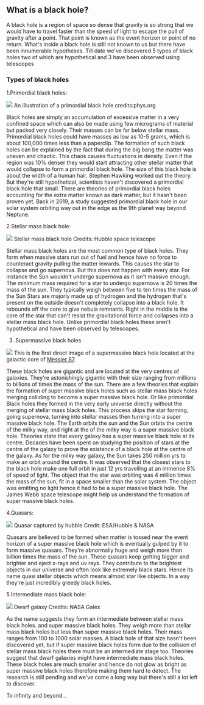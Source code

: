 
## What is a black hole?

A black hole is a region of space so dense that gravity is so strong that we would have to travel faster than the speed of light to escape the pull of gravity after a point. That point is known as the event horizon or point of no return. What's inside a black hole is still not known to us but there have been innumerable hypotheses. Till date we've discovered 5 types of black holes two of which are hypothetical and 3 have been observed using telescopes

### Types of black holes 
1.Primordial black holes:

![](https://vachanmn.is-a.dev/BlogPosts/post3/Aspose.Words.35f1bd6a-ba71-4a30-8729-88034d188033.001.jpeg)
An illustration of a primordial black hole credits:phys.org

Black holes are simply an accumulation of excessive matter in a very confined space which can also be made using few micrograms of material but packed very closely. Their masses can be far below stellar mass. Primordial black holes could have masses as low as 10-5 grams, which is about 100,000 times less than a paperclip. The formation of such black holes can be explained by the fact that during the big bang the matter was uneven and chaotic. This chaos causes fluctuations in density. Even if the region was 10% denser they would start attracting other stellar matter that would collapse to form a primordial black hole. The size of this black hole is about the width of a human hair. Stephen Hawking worked out the theory. But they're still hypothetical, scientists haven't discovered a primordial black hole that small. There are theories of primordial black holes accounting for the extra matter known as dark matter, but it hasn't been proven yet. Back in 2019, a study suggested primordial black hole in our solar system orbiting way out in the edge as the 9th planet way beyond Neptune.

2.Stellar mass black hole:

![](https://vachanmn.is-a.dev/BlogPosts/post3/Aspose.Words.35f1bd6a-ba71-4a30-8729-88034d188033.002.jpeg)
Stellar mass black hole     Credits: Hubble space telescope

Stellar mass black holes are the most common type of black holes. They form when massive stars run out of fuel and hence have no  force to counteract gravity pulling the matter inwards. This causes the star to collapse and  go supernova. But this does not happen with every star. For instance the Sun wouldn't undergo supernova as it isn't massive enough. The minimum mass required for a star to undergo supernova is 20 times the mass of the sun. They typically weigh between five to ten times the mass of the Sun Stars are majorly made up of hydrogen and the hydrogen that's present on the outside doesn't completely collapse into a black hole. It rebounds off the core to give nebula remnants. Right in the middle is the core of the star that can't resist the gravitational force and collapses into a stellar mass black hole. Unlike primordial black holes these aren't hypothetical and have been observed by telescopes.

3. Supermassive black holes

![](https://vachanmn.is-a.dev/BlogPosts/post3/Aspose.Words.35f1bd6a-ba71-4a30-8729-88034d188033.003.png)
This is the first direct image of a supermassive black hole located at the galactic core of [Messier 87](https://en.wikipedia.org/wiki/Messier_87).

These black holes are gigantic and are located at the very centres of galaxies. They're astonishingly gigantic with their size ranging from millions to billions of times the mass of the sun. There are a few theories that explain the formation of super massive black holes such as stellar mass black holes merging colliding to become a super massive black hole. Or like primordial Black holes they formed in the very early universe directly without the merging of stellar mass black holes. This process skips the star forming, going supernova, turning into stellar masses then turning into a super massive black hole. The Earth orbits the sun and the Sun orbits the centre of the milky way, and right at the of the milky way is a super massive black hole. Theories state that every galaxy has a super massive black hole at its centre. Decades have been spent on studying the position of stars at the centre of the galaxy to prove the existence of a black hole at the centre of the galaxy. As for the milky way galaxy, the Sun takes 250 million yrs to make an orbit around the centre. It was observed that the closest stars to the black hole make one full orbit in just 12 yrs travelling at an immense 8% of speed of light. The object that the star was orbiting was 4 million times the mass of the sun, fit in a space smaller than the solar system. The object was emitting no light hence it had to be a super massive black hole. The James Webb space telescope might help us understand the formation of super massive black holes.

4.Quasars:

![](https://vachanmn.is-a.dev/BlogPosts/post3/Aspose.Words.35f1bd6a-ba71-4a30-8729-88034d188033.004.jpeg)
Quasar captured by hubble Credit: ESA/Hubble & NASA

Quasars are believed to be formed when matter is tossed near the event horizon of a super massive black hole which is eventually gulped by it to form massive quasars. They're abnormally huge and weigh more than billion times the mass of the sun. These quasars keep getting bigger and brighter and eject x-rays and uv rays. They contribute to the brightest objects in our universe and often look like extremely black stars. Hence its name quasi stellar objects which means almost star like objects. In a way they're just incredibly greedy black holes. 

5.Intermediate mass black hole:

![](https://vachanmn.is-a.dev/BlogPosts/post3/Aspose.Words.35f1bd6a-ba71-4a30-8729-88034d188033.005.jpeg)
Dwarf galaxy Credits: NASA Galex

As the name suggests they form an intermediate between stellar mass black holes. and super massive black holes. They weigh more than stellar mass black holes but less than super massive black holes. Their mass ranges from 100 to 1000 solar masses. A black hole of that size hasn't been discovered yet, but if super massive black holes form due to the collision of stellar mass black holes there must be an intermediate stage too. Theories suggest that dwarf galaxies might have intermediate mass black holes. These black holes are much smaller and hence do not glow as bright as super massive black holes therefore making them hard to detect. The research is still pending and we've come a long way but there's still a lot left to discover. 


To infinity and beyond…
